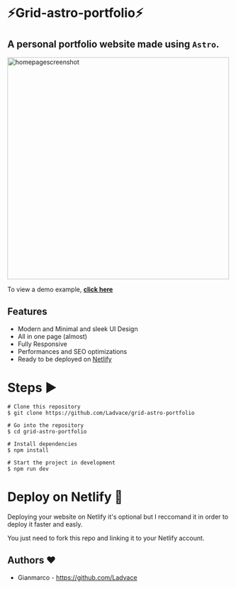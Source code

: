 # ⚡️Grid-astro-portfolio⚡️

## A personal portfolio website made using `Astro`.

<p align="left">
    <img width="500" height="auto" src="https://i.imgur.com/qB3UV2j.png" alt="homepagescreenshot" />
</p>

To view a demo example, **[click here](https://vshubham.com/)**

## Features

- Modern and Minimal and sleek UI Design
- All in one page (almost)
- Fully Responsive
- Performances and SEO optimizations
- Ready to be deployed on [Netlify](https://www.netlify.com/)

# Steps ▶️

```
# Clone this repository
$ git clone https://github.com/Ladvace/grid-astro-portfolio
```

```
# Go into the repository
$ cd grid-astro-portfolio
```

```
# Install dependencies
$ npm install
```

```
# Start the project in development
$ npm run dev
```

# Deploy on Netlify 🚀

Deploying your website on Netlify it's optional but I reccomand it in order to deploy it faster and easly.

You just need to fork this repo and linking it to your Netlify account.

## Authors ❤️

- Gianmarco - https://github.com/Ladvace
